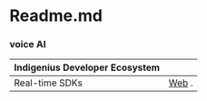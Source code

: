 # Readme.md
### **voice AI** 

|Indigenius Developer Ecosystem|        |
|---------------|----------------------|
| Real-time SDKs |[Web](https://github.com/Indigenius-AI/Indigenius-Agent-Pro/blob/main/Web.md) .|
